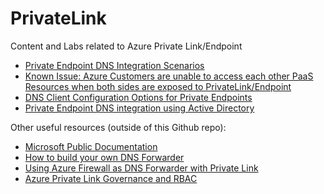 # PrivateLink

Content and Labs related to Azure Private Link/Endpoint

- [Private Endpoint DNS Integration Scenarios](https://github.com/dmauser/PrivateLink/tree/master/DNS-Integration-Scenarios)
- [Known Issue: Azure Customers are unable to access each other PaaS Resources when both sides are exposed to PrivateLink/Endpoint](https://github.com/dmauser/PrivateLink/tree/master/Issue-Customer-Unable-to-Access-PaaS-AfterPrivateLink)
- [DNS Client Configuration Options for Private Endpoints](https://github.com/dmauser/PrivateLink/tree/master/DNS-Client-Configuration-Options)
- [Private Endpoint DNS integration using Active Directory](https://github.com/dmauser/PrivateLink/tree/master/DNS-Scenario-Using-AD)

Other useful resources (outside of this Github repo):

- [Microsoft Public Documentation](https://docs.microsoft.com/en-us/azure/private-link/private-endpoint-dns)
- [How to build your own DNS Forwarder](https://github.com/Microsoft/PL-DNS-Proxy)
- [Using Azure Firewall as DNS Forwarder with Private Link](https://github.com/adstuart/azure-privatelink-dns-azurefirewall)
- [Azure Private Link Governance and RBAC](https://github.com/adstuart/azure-privatelink-policy)
